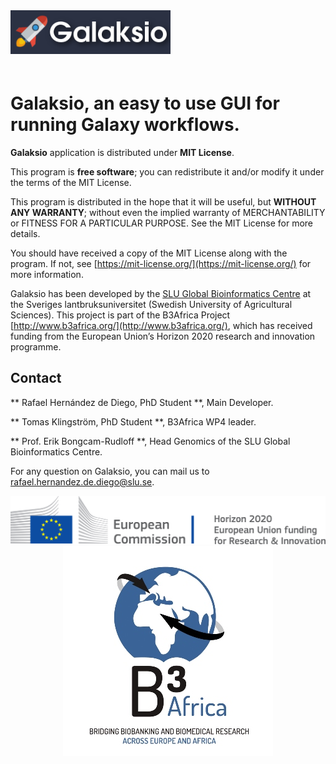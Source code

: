 <div class="imageContainer" style="" >
    <img src="galaksio_logo.png" title="Galaksio logo." style=" height: 70px !important; margin-bottom: 20px; ">
</div>

# Galaksio, an easy to use GUI for running Galaxy workflows.

**Galaksio** application is distributed under **MIT License**.

This program is **free software**; you can redistribute it and/or modify it under the terms of the MIT License.

This program is distributed in the hope that it will be useful, but **WITHOUT ANY WARRANTY**; without even the implied warranty of MERCHANTABILITY or FITNESS FOR A PARTICULAR PURPOSE. See the MIT License for more details.

You should have received a copy of the MIT License along with the program. If not, see [https://mit-license.org/](https://mit-license.org/) for more information.

Galaksio has been developed by the [SLU Global Bioinformatics Centre](http://sgbc.slu.se/) at the Sveriges lantbruksuniversitet (Swedish University of Agricultural Sciences).
This project is part of the B3Africa Project [http://www.b3africa.org/](http://www.b3africa.org/), which has received funding from the European Union’s Horizon 2020 research and innovation programme.

## Contact

** Rafael Hernández de Diego, PhD Student **, Main Developer.

** Tomas Klingström, PhD Student **, B3Africa WP4 leader.

** Prof. Erik Bongcam-Rudloff **, Head Genomics of the SLU Global Bioinformatics Centre.

For any question on Galaksio, you can mail us to [rafael.hernandez.de.diego@slu.se](mailto:rafael.hernandez.de.diego@slu.se).


<div class="imageContainer" style="text-align:center; font-size:10px; color:#898989" >
    <img src="ECH2020.png" title=""/>
    <img src="logoB3Africa400x300.jpg" title=""/>
</div>

